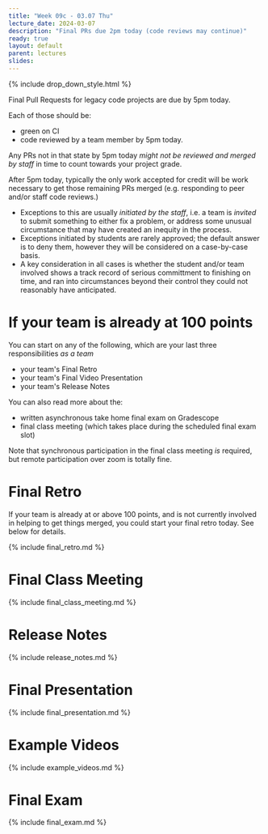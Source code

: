 ```yaml
---
title: "Week 09c - 03.07 Thu"
lecture_date: 2024-03-07
description: "Final PRs due 2pm today (code reviews may continue)"
ready: true
layout: default
parent: lectures
slides:
---
```


{% include drop_down_style.html %}

Final Pull Requests for legacy code projects are due by 5pm today.

Each of those should be:
* green on CI
* code reviewed by a team member by 5pm today.

Any PRs not in that state by 5pm today *might not be reviewed and merged by staff* in time to count towards your project grade.

After 5pm today, typically the only work accepted for credit will be work necessary to get those remaining PRs merged (e.g. responding to peer and/or staff code reviews.)

* Exceptions to this are usually *initiated by the staff*, i.e. a team is *invited* to submit something to either fix a problem, or address some unusual circumstance that may have created an inequity in the process.
* Exceptions initiated by students are rarely approved; the default answer is to deny them, however they will be considered on a case-by-case basis. 
* A key consideration in all cases is whether the student and/or team involved shows a track record of serious committment to finishing on time, and ran into circumstances beyond their control they could not reasonably have anticipated.

# If your team is already at 100 points

You can start on any of the following, which are your last three responsibilities *as a team*
* your team's Final Retro
* your team's Final Video Presentation
* your team's Release Notes

You can also read more about the:
* written asynchronous take home final exam on Gradescope
* final class meeting (which takes place during the scheduled final exam slot)

Note that synchronous participation in the final class meeting *is* required, but remote participation over zoom is totally fine.


# Final Retro

If your team is already at or above 100 points, and is not currently involved in helping to get things merged, you could start your final retro today. See below for details.


{% include final_retro.md %}

# Final Class Meeting

{% include final_class_meeting.md %}

# Release Notes

{% include release_notes.md %}

# Final Presentation

{% include final_presentation.md %}

# Example Videos

{% include example_videos.md %}

# Final Exam

{% include final_exam.md %}

